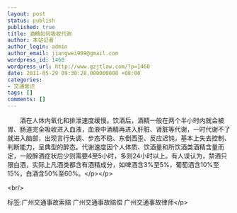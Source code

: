 ```yaml
---
layout: post
status: publish
published: true
title: 酒精如何吸收代谢
author: 本站记者
author_login: admin
author_email: jiangwei909@gmail.com
wordpress_id: 1460
wordpress_url: http://www.gzjtlaw.com/?p=1460
date: 2011-05-29 09:30:28.000000000 +08:00
categories:
- 交通常识
tags: []
comments: []
---
```

<p><p>　　酒在人体内氧化和排泄速度缓慢。饮酒后，酒精一般在两个半小时内就会被胃、肠道完全吸收进入血液，血液中酒精再进入肝脏、肾脏等代谢，一时代谢不了就进入脑部，出现言行失调、步态不稳、东倒西歪、反应迟钝，基本上失去控制、判断能力，呈典型的醉态。代谢速度因个人体质、饮酒量和所饮酒类酒精含量而定，一般醉酒症状后少则需要4至5小时，多则24小时以上。有人误认为，禁酒只限白酒，实际上凡酒类都含有酒精成分，如啤酒含3%至5%，葡萄酒含10%至15%，白酒含50%至60%。<&#47;p><&#47;p><br&#47;><p>标签:广州交通事故索赔 广州交通事故赔偿 广州交通事故律师<&#47;p>
